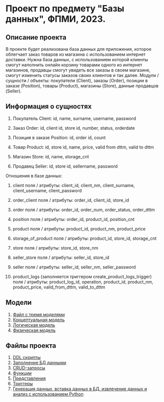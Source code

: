 # Проект по предмету "Базы данных", ФПМИ, 2023.

## Описание проекта
В проекте будет реализована база данных для приложения, которое облегчает заказ товаров из магазина с использованием интернет доставки.
Нужна база данных, с использованием которой клиенты смогут наполнить онлайн корзину товарами одного из интернет магазинов,
продавцы смогут увидеть все заказы в своем магазине, смогут изменить статусы заказов своих клиентов и так далее.
Модули / сущности / объекты: покупатели (Client), заказы (Order), позиции в заказе (Position),
товары (Product), магазины (Store), данные продавцов (Seller).
 
## Информация о сущностях
1. Покупатель Client:
id, name, surname, username, password

2. Заказ Order:
id, client id, store id, number, status, orderdate

3. Позиция в заказе Position:
id, order id, count

4. Товар Product:
id, store id, name, price, valid from dttm, valid to dttm

5. Магазин Store:
id, name, storage_cnt

6. Продавец Seller:
id, store id, sellername, password



Отношения в базе данных:
1) client
поля / атрибуты: client_id, client_nm, client_surname, client_username, client_password

2) order_client
поля / атрибуты: order_id, client_id, store_id

3) order
поля / атрибуты: order_id, order_num, order_status, order_dttm

4) position
поля / атрибуты: order_id, product_id, position_cnt

5) product
поля / атрибуты: product_id, product_nm, product_price

6) storage_of_product
поля / атрибуты: product_id, store_id, storage_cnt

7) store
поля / атрибуты: store_id, store_nm

8) seller_store
поля / атрибуты: seller_id, store_id

9) seller
поля / атрибуты: seller_id, seller_nm, seller_password

10) product_logs (заполняется триггером create_product_logs_trigger)
поля / атрибуты: product_log_id, operation, product_id, product_nm, product_price, valid_from_dttm, valid_to_dttm

## Модели
1. [Файл с тремя моделями](https://github.com/Tanitum/Database_project_2023/blob/main/docs/models.pdf)
2. [Концептуальная модель](https://github.com/Tanitum/Database_project_2023/blob/main/docs/conceptual-model.png)
4. [Логическая модель](https://github.com/Tanitum/Database_project_2023/blob/main/docs/logical-model.png)
4. [Физическая модель](https://github.com/Tanitum/Database_project_2023/blob/main/docs/physical-model.png)

## Файлы проекта
1. [DDL скрипты](https://github.com/Tanitum/Database_project_2023/blob/main/scripts/CreateDB.sql)
2. [Заполнение БД данными](https://github.com/Tanitum/Database_project_2023/blob/main/scripts/InsertsDB.sql)
3. [CRUD-запросы](https://github.com/Tanitum/Database_project_2023/blob/main/scripts/CRUD_requests.sql)
4. [Функции](https://github.com/Tanitum/Database_project_2023/blob/main/scripts/Functions.sql)
5. [Представления](https://github.com/Tanitum/Database_project_2023/blob/main/scripts/Views.sql)
6. [Триггеры](https://github.com/Tanitum/Database_project_2023/blob/main/scripts/Triggers.sql)
7. [Генерация данных, вставка данных в БД, извлечение данных и анализ с использованием Python](https://github.com/Tanitum/Database_project_2023/blob/main/analysis/analysis.py)


